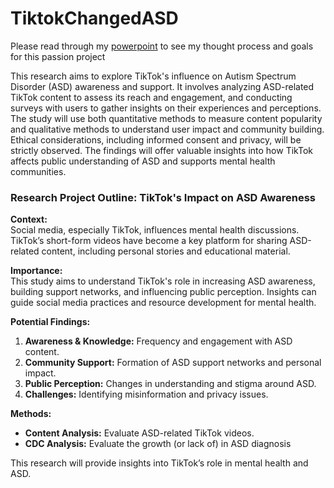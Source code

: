 # TiktokChangedASD

Please read through my [powerpoint](https://github.com/biddlebird/TiktokChangedASD/blob/main/Project%204.pdf) to see my thought process and goals for this passion project

This research aims to explore TikTok's influence on Autism Spectrum Disorder (ASD) awareness and support. It involves analyzing ASD-related TikTok content to assess its reach and engagement, and conducting surveys with users to gather insights on their experiences and perceptions. The study will use both quantitative methods to measure content popularity and qualitative methods to understand user impact and community building. Ethical considerations, including informed consent and privacy, will be strictly observed. The findings will offer valuable insights into how TikTok affects public understanding of ASD and supports mental health communities.
### Research Project Outline: TikTok's Impact on ASD Awareness

**Context:**  
Social media, especially TikTok, influences mental health discussions. TikTok’s short-form videos have become a key platform for sharing ASD-related content, including personal stories and educational material.

**Importance:**  
This study aims to understand TikTok's role in increasing ASD awareness, building support networks, and influencing public perception. Insights can guide social media practices and resource development for mental health.

**Potential Findings:**  
1. **Awareness & Knowledge:** Frequency and engagement with ASD content.
2. **Community Support:** Formation of ASD support networks and personal impact.
3. **Public Perception:** Changes in understanding and stigma around ASD.
4. **Challenges:** Identifying misinformation and privacy issues.

**Methods:**  
- **Content Analysis:** Evaluate ASD-related TikTok videos.
- **CDC Analysis:** Evaluate the growth (or lack of) in ASD diagnosis

This research will provide insights into TikTok’s role in mental health and ASD.
